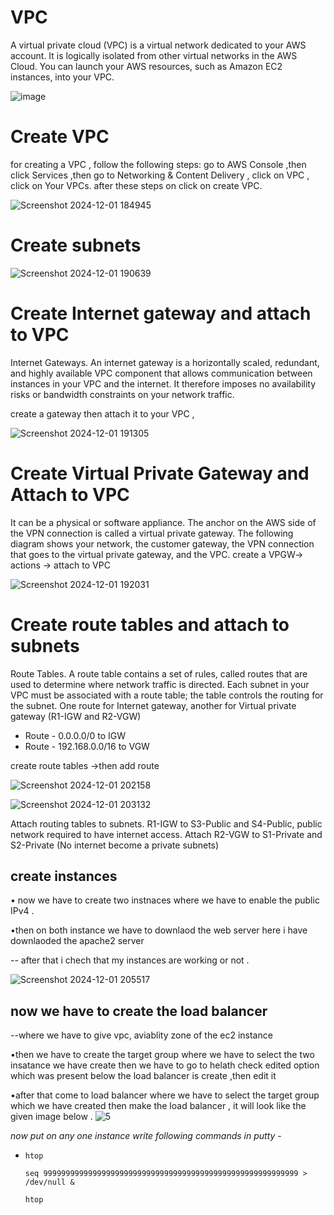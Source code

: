 # VPC
A virtual private cloud (VPC) is a virtual network dedicated to your AWS account. It is logically isolated from
other virtual networks in the AWS Cloud. You can launch your AWS resources, such as Amazon EC2 instances, into your
VPC.

![image](https://github.com/user-attachments/assets/68942c35-be00-4be2-8234-d282f5941caf)

# Create VPC
for creating a VPC , follow the following steps:
go to AWS Console ,then click Services ,then go to Networking & Content Delivery , click on VPC , click on Your VPCs.
after these steps on click on create VPC.

![Screenshot 2024-12-01 184945](https://github.com/user-attachments/assets/1dd28f0d-995e-4fa9-a5a8-58195eb430b3)

 # Create subnets

![Screenshot 2024-12-01 190639](https://github.com/user-attachments/assets/d7537bd5-63b4-4696-a6e4-f5f60b56bd39)

# Create Internet gateway and attach to VPC 
Internet Gateways. An internet gateway is a horizontally scaled, redundant, and highly available VPC component 
that allows communication between instances in your VPC and the internet. It therefore imposes no availability risks or 
bandwidth constraints on your network traffic.

create a gateway then attach it to your VPC ,

![Screenshot 2024-12-01 191305](https://github.com/user-attachments/assets/50158fb6-5dbc-4245-8881-373d021b6775)

# Create Virtual Private Gateway and Attach to VPC 
It can be a physical or software appliance. The anchor on the AWS side of the VPN connection is called a virtual 
private gateway. The following diagram shows your network, the customer gateway, the VPN connection that goes to 
the virtual private gateway, and the VPC.
create a VPGW-> actions -> attach to VPC

![Screenshot 2024-12-01 192031](https://github.com/user-attachments/assets/974f38e1-fd76-4c59-bd90-fa838f4a156c)

# Create route tables and attach to subnets 
Route Tables. A route table contains a set of rules, called routes that are used to determine where network 
traffic is directed. Each subnet in your VPC must be associated with a route table; the table controls the routing for the 
subnet. 
One route for Internet gateway, another for Virtual private gateway (R1-IGW and R2-VGW) 
* Route - 0.0.0.0/0 to IGW
* Route - 192.168.0.0/16 to VGW

create route tables ->then add route

![Screenshot 2024-12-01 202158](https://github.com/user-attachments/assets/d69c8fc1-4d62-4775-9175-07b3a10deac6)


![Screenshot 2024-12-01 203132](https://github.com/user-attachments/assets/017e3b80-98f4-438b-9636-798efbae722e)

Attach routing tables to subnets. R1-IGW to S3-Public and S4-Public, public network required to have internet access. 
Attach R2-VGW to S1-Private and S2-Private (No internet become a private subnets)

## create instances

• now we have to create two instnaces    where we have to enable the public     IPv4 .

•then on both instance we have to       downlaod the web server here i have    downlaoded the apache2 server

-- after that i chech that my             instances are working or not .

![Screenshot 2024-12-01 205517](https://github.com/user-attachments/assets/a9c2ac11-65f8-44ca-a734-f58f7cfa0b55)


## now we have to create the load         balancer

--where we have to give vpc, aviablity   zone of the ec2 instance

•then we have to create the target      group where we have to select the two  insatance we have create then we have  to go to helath check edited option    which was present below the load       balancer is create ,then edit it


•after that come to load balancer       where we have to select the target     group which we have created then make  the load balancer , it will look like  the given image below .
![5](https://github.com/user-attachments/assets/aad3a002-0308-49e2-9539-6674968dd22a)


*now put on any one instance write following commands in putty -*

* ```
  htop
  ```
  ```
  seq 999999999999999999999999999999999999999999999999999999999 > /dev/null &
  ```
  ```
  htop
  ```


